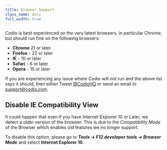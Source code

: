 ```yaml
---
title: Browser Support
class_name: docs
full_width: true
---
```


Codio is best experienced on the very latest browsers, in particular Chrome, but should run fine on the following browsers:

- **Chrome** 21 or later
- **Firefox** - 22 or later
- **IE** - 10 or later
- **Safari** - 6 or later
- **Opera** - 15 or later


If you are experiencing any issue where Codio will not run and the above list says it should, then either Tweet [@CodioHQ](https://twitter.com/codiohq) or send an email to support@codio.com.

<a name="ie-compatibility"></a>
## Disable IE Compatibility View

It could happen that even if you have Internet Explorer 10 or Later, we detect a older version of the browser.
This is due to the *Compatibility Mode* of the Browser which enables old features we no longer support.

To disable this option, please go to ***Tools → F12 developer tools → Browser Mode*** and select **Internet Explorer 10**.
